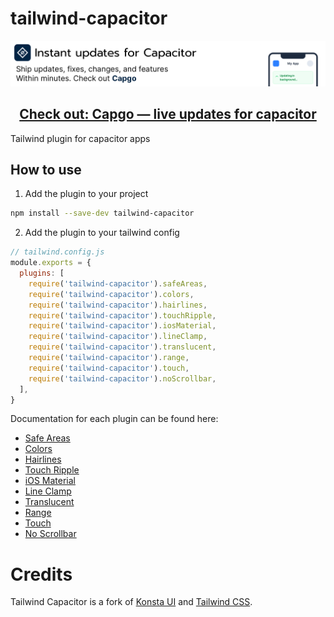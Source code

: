 # tailwind-capacitor
<a href="https://capgo.app/"><img src='https://raw.githubusercontent.com/Cap-go/capgo/main/assets/capgo_banner.png' alt='Capgo - Instant updates for capacitor'/></a>
  
<div align="center">
<h2><a href="https://capgo.app/">Check out: Capgo — live updates for capacitor</a></h2>
</div>

Tailwind plugin for capacitor apps


How to use
----------

1. Add the plugin to your project
```bash
npm install --save-dev tailwind-capacitor
```

2. Add the plugin to your tailwind config
```js
// tailwind.config.js
module.exports = {
  plugins: [
    require('tailwind-capacitor').safeAreas,
    require('tailwind-capacitor').colors,
    require('tailwind-capacitor').hairlines,
    require('tailwind-capacitor').touchRipple,
    require('tailwind-capacitor').iosMaterial,
    require('tailwind-capacitor').lineClamp,
    require('tailwind-capacitor').translucent,
    require('tailwind-capacitor').range,
    require('tailwind-capacitor').touch,
    require('tailwind-capacitor').noScrollbar,
  ],
}
```

Documentation for each plugin can be found here:
- [Safe Areas](https://github.com/Cap-go/tailwind-capacitor/blob/main/docs/safe-areas.md)
- [Colors](https://github.com/Cap-go/tailwind-capacitor/blob/main/docs/colors.md)
- [Hairlines](https://github.com/Cap-go/tailwind-capacitor/blob/main/docs/hairlines.md)
- [Touch Ripple](https://github.com/Cap-go/tailwind-capacitor/blob/main/docs/touch-ripple.md)
- [iOS Material](https://github.com/Cap-go/tailwind-capacitor/blob/main/docs/ios-material.md)
- [Line Clamp](https://github.com/Cap-go/tailwind-capacitor/blob/main/docs/line-clamp.md)
- [Translucent](https://github.com/Cap-go/tailwind-capacitor/blob/main/docs/translucent.md)
- [Range](https://github.com/Cap-go/tailwind-capacitor/blob/main/docs/range.md)
- [Touch](https://github.com/Cap-go/tailwind-capacitor/blob/main/docs/touch.md)
- [No Scrollbar](https://github.com/Cap-go/tailwind-capacitor/blob/main/docs/no-scrollbar.md)

# Credits

Tailwind Capacitor is a fork of [Konsta UI](https://github.com/konstaui/konstaui) and [Tailwind CSS](https://tailwindcss.com/).
